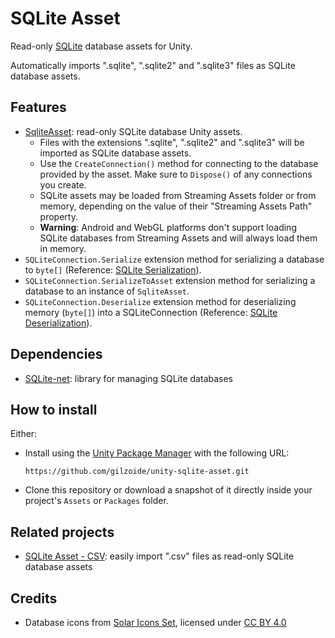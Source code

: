 # SQLite Asset
Read-only [SQLite](https://sqlite.org/) database assets for Unity.

Automatically imports ".sqlite", ".sqlite2" and ".sqlite3" files as SQLite database assets.


## Features
- [SqliteAsset](Runtime/SqliteAsset.cs): read-only SQLite database Unity assets.
  + Files with the extensions ".sqlite", ".sqlite2" and ".sqlite3" will be imported as SQLite database assets.
  + Use the `CreateConnection()` method for connecting to the database provided by the asset.
    Make sure to `Dispose()` of any connections you create.
  + SQLite assets may be loaded from Streaming Assets folder or from memory, depending on the value of their "Streaming Assets Path" property.
  + **Warning**: Android and WebGL platforms don't support loading SQLite databases from Streaming Assets and will always load them in memory.
- `SQLiteConnection.Serialize` extension method for serializing a database to `byte[]` (Reference: [SQLite Serialization](https://www.sqlite.org/c3ref/serialize.html)).
- `SQLiteConnection.SerializeToAsset` extension method for serializing a database to an instance of `SqliteAsset`.
- `SQLiteConnection.Deserialize` extension method for deserializing memory (`byte[]`) into a SQLiteConnection (Reference: [SQLite Deserialization](https://www.sqlite.org/c3ref/deserialize.html)).


## Dependencies
- [SQLite-net](https://github.com/gilzoide/unity-sqlite-net): library for managing SQLite databases


## How to install
Either:
- Install using the [Unity Package Manager](https://docs.unity3d.com/Manual/upm-ui-giturl.html) with the following URL:
  ```
  https://github.com/gilzoide/unity-sqlite-asset.git
  ```
- Clone this repository or download a snapshot of it directly inside your project's `Assets` or `Packages` folder.


## Related projects
- [SQLite Asset - CSV](https://github.com/gilzoide/unity-sqlite-asset-csv): easily import ".csv" files as read-only SQLite database assets


## Credits
- Database icons from [Solar Icons Set](https://www.figma.com/community/file/1166831539721848736/solar-icons-set), licensed under [CC BY 4.0](https://creativecommons.org/licenses/by/4.0/)